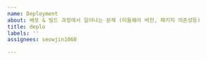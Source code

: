 ```yaml
---
name: Deployment
about: 배포 & 빌드 과정에서 일어나는 문제 (미들웨어 버전, 패키지 의존성등)
title: deplo
labels: ''
assignees: seowjin1060

---
```



